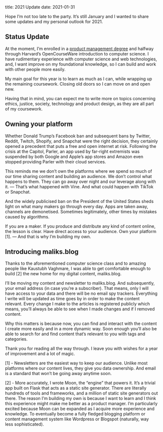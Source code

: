 title: 2021 Update
date: 2021-01-31

Hope I’m not too late to the party. It’s still January and I wanted to share some updates and my personal outlook for 2021.

## Status Update

At the moment, I’m enrolled in a [product management degree](https://code.berlin/en/) and halfway through Harvard’s OpenCourseWare introduction to computer science. I have rudimentary experience with computer science and web technologies, and, I want improve on my foundational knowledge, so I can build and work with other people more easily.

My main goal for this year is to learn as much as I can, while wrapping up the remaining coursework. Closing old doors so I can move on and open new.

Having that in mind, you can expect me to write more on topics concerning ethics, justice, society, technology and product design, as they are all part of my coursework.

## Owning your platform

Whether Donald Trump’s Facebook ban and subsequent bans by Twitter, Reddit, Twitch, Shopify, and Snapchat were the right decision, they certainly opened a precedent that puts a free and open internet at risk. Following the crisis at the Capitol, Parler, an app used by far-right extremists was suspended by both Google and Apple’s app stores and Amazon even stopped providing Parler with their cloud services.

This reminds me we don’t own the platforms where we spend so much of our time sharing content and building an audience. We don’t control what happens to them. They can go away over night and our leverage along with it. — That’s what happened with Vine. And what could happen with TikTok or Snapchat.

And the widely publicised ban on the President of the United States sheds light on what many makers go through every day. Apps are taken away, channels are demonetised. Sometimes legitimately, other times by mistakes caused by algorithms.

If you are a maker. If you produce and distribute any kind of content online, the lesson is clear. Have direct access to your audience. Own your platform [1]. — And that is why I’m building my own.

## Introducing maliks.blog

Thanks to the aforementioned computer science class and to amazing people like Kaustubh Vaghmare, I was able to get comfortable enough to build [2] the new home for my digital content, maliks.blog.

I’ll be moving my content and newsletter to maliks.blog. And subsequently, your email address (in case you’re a subscriber). That means, only I will have access to your data and there will be no email spy trackers. Everything I write will be updated as time goes by in order to make the content relevant. Every change I make to the articles is registered publicly which means, you’ll always be able to see when I made changes and if I removed content.

Why this matters is because now, you can find and interact with the content I create more easily and in a more dynamic way.  Soon enough you’ll also be able to search for and find content that’s relevant to you with tags and categories.

Thank you for reading all the way through. I leave you with wishes for a year of improvement and a lot of magic.

[1] - Newsletters are the easiest way to keep our audience. Unlike most platforms where our content lives, they give you data ownership. And email is a standard that won’t be going away anytime soon.

[2] - More accurately, I wrote Moon, the “engine” that powers it. It’s a trivial app built on Flask that acts as a static site generator. There are literally hundreds of tools and frameworks, and a million of static site generators out there. The reason I’m building my own is because I want to learn and I think this experience might make me better as a product manager. I’m particularly excited because Moon can be expanded as I acquire more experience and knowledge. To eventually become a fully fledged blogging platform or content management system like Wordpress or Blogspot (naturally, way less sophisticated).
